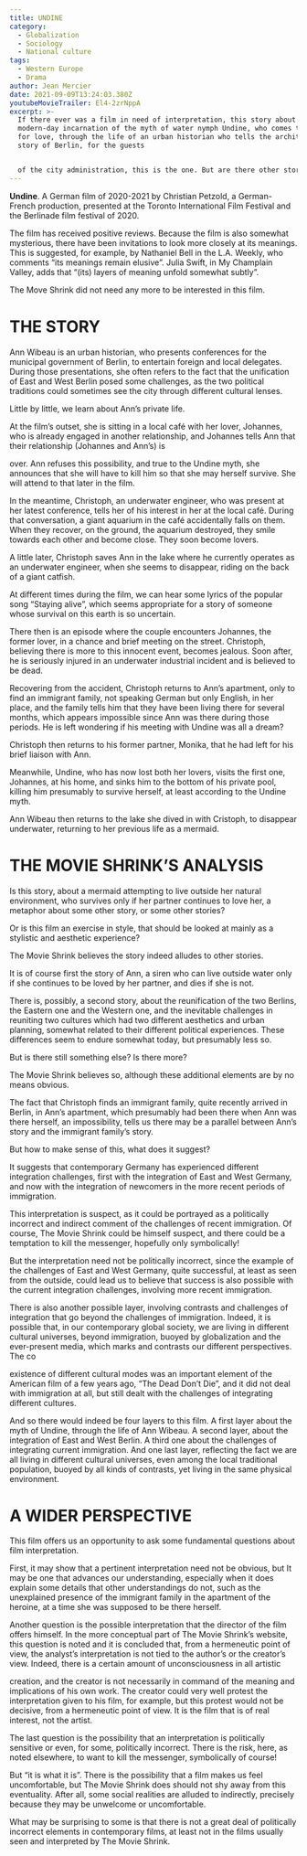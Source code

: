 ```yaml
---
title: UNDINE
category:
  - Globalization
  - Sociology
  - National culture
tags:
  - Western Europe
  - Drama
author: Jean Mercier
date: 2021-09-09T13:24:03.380Z
youtubeMovieTrailer: El4-2zrNppA
excerpt: >-
  If there ever was a film in need of interpretation, this story about a
  modern-day incarnation of the myth of water nymph Undine, who comes to earth
  for love, through the life of an urban historian who tells the architectural
  story of Berlin, for the guests


  of the city administration, this is the one. But are there other stories behind this improbable story?
---
```

**Undine**. A German film of 2020-2021 by Christian Petzold, a German-French production, presented at the Toronto International Film Festival and the Berlinade film festival of 2020.

The film has received positive reviews. Because the film is also somewhat mysterious, there have been invitations to look more closely at its meanings. This is suggested, for example, by Nathaniel Bell in the L.A. Weekly, who comments “its meanings remain elusive”. Julia Swift, in My Champlain Valley, adds that “(its) layers of meaning unfold somewhat subtly”.

The Move Shrink did not need any more to be interested in this film.

# THE STORY

Ann Wibeau is an urban historian, who presents conferences for the municipal government of Berlin, to entertain foreign and local delegates. During those presentations, she often refers to the fact that the unification of East and West Berlin posed some challenges, as the two political traditions could sometimes see the city through different cultural lenses.

Little by little, we learn about Ann’s private life.

At the film’s outset, she is sitting in a local café with her lover, Johannes, who is already engaged in another relationship, and Johannes tells Ann that their relationship (Johannes and Ann’s) is

over. Ann refuses this possibility, and true to the Undine myth, she announces that she will have to kill him so that she may herself survive. She will attend to that later in the film.

In the meantime, Christoph, an underwater engineer, who was present at her latest conference, tells her of his interest in her at the local café. During that conversation, a giant aquarium in the café accidentally falls on them. When they recover, on the ground, the aquarium destroyed, they smile towards each other and become close. They soon become lovers.

A little later, Christoph saves Ann in the lake where he currently operates as an underwater engineer, when she seems to disappear, riding on the back of a giant catfish.

At different times during the film, we can hear some lyrics of the popular song “Staying alive”, which seems appropriate for a story of someone whose survival on this earth is so uncertain.

There then is an episode where the couple encounters Johannes, the former lover, in a chance and brief meeting on the street. Christoph, believing there is more to this innocent event, becomes jealous. Soon after, he is seriously injured in an underwater industrial incident and is believed to be dead.

Recovering from the accident, Christoph returns to Ann’s apartment, only to find an immigrant family, not speaking German but only English, in her place, and the family tells him that they have been living there for several months, which appears impossible since Ann was there during those periods. He is left wondering if his meeting with Undine was all a dream?

Christoph then returns to his former partner, Monika, that he had left for his brief liaison with Ann.

Meanwhile, Undine, who has now lost both her lovers, visits the first one, Johannes, at his home, and sinks him to the bottom of his private pool, killing him presumably to survive herself, at least according to the Undine myth.

Ann Wibeau then returns to the lake she dived in with Cristoph, to disappear underwater, returning to her previous life as a mermaid.

# THE MOVIE SHRINK’S ANALYSIS

Is this story, about a mermaid attempting to live outside her natural environment, who survives only if her partner continues to love her, a metaphor about some other story, or some other stories?

Or is this film an exercise in style, that should be looked at mainly as a stylistic and aesthetic experience?

The Movie Shrink believes the story indeed alludes to other stories.

It is of course first the story of Ann, a siren who can live outside water only if she continues to be loved by her partner, and dies if she is not.

There is, possibly, a second story, about the reunification of the two Berlins, the Eastern one and the Western one, and the inevitable challenges in reuniting two cultures which had two different aesthetics and urban planning, somewhat related to their different political experiences. These differences seem to endure somewhat today, but presumably less so.

But is there still something else? Is there more?

The Movie Shrink believes so, although these additional elements are by no means obvious.

The fact that Christoph finds an immigrant family, quite recently arrived in Berlin, in Ann’s apartment, which presumably had been there when Ann was there herself, an impossibility, tells us there may be a parallel between Ann’s story and the immigrant family’s story.

But how to make sense of this, what does it suggest?

It suggests that contemporary Germany has experienced different integration challenges, first with the integration of East and West Germany, and now with the integration of newcomers in the more recent periods of immigration.

This interpretation is suspect, as it could be portrayed as a politically incorrect and indirect comment of the challenges of recent immigration. Of course, The Movie Shrink could be himself suspect, and there could be a temptation to kill the messenger, hopefully only symbolically!

But the interpretation need not be politically incorrect, since the example of the challenges of East and West Germany, quite successful, at least as seen from the outside, could lead us to believe that success is also possible with the current integration challenges, involving more recent immigration.

There is also another possible layer, involving contrasts and challenges of integration that go beyond the challenges of immigration. Indeed, it is possible that, in our contemporary global society, we are living in different cultural universes, beyond immigration, buoyed by globalization and the ever-present media, which marks and contrasts our different perspectives. The co

existence of different cultural modes was an important element of the American film of a few years ago, “The Dead Don’t Die”, and it did not deal with immigration at all, but still dealt with the challenges of integrating different cultures.

And so there would indeed be four layers to this film. A first layer about the myth of Undine, through the life of Ann Wibeau. A second layer, about the integration of East and West Berlin. A third one about the challenges of integrating current immigration. And one last layer, reflecting the fact we are all living in different cultural universes, even among the local traditional population, buoyed by all kinds of contrasts, yet living in the same physical environment.

# A WIDER PERSPECTIVE

This film offers us an opportunity to ask some fundamental questions about film interpretation.

First, it may show that a pertinent interpretation need not be obvious, but It may be one that advances our understanding, especially when it does explain some details that other understandings do not, such as the unexplained presence of the immigrant family in the apartment of the heroine, at a time she was supposed to be there herself.

Another question is the possible interpretation that the director of the film offers himself. In the more conceptual part of The Movie Shrink’s website, this question is noted and it is concluded that, from a hermeneutic point of view, the analyst’s interpretation is not tied to the author’s or the creator’s view. Indeed, there is a certain amount of unconsciousness in all artistic

creation, and the creator is not necessarily in command of the meaning and implications of his own work. The creator could very well protest the interpretation given to his film, for example, but this protest would not be decisive, from a hermeneutic point of view. It is the film that is of real interest, not the artist.

The last question is the possibility that an interpretation is politically sensitive or even, for some, politically incorrect. There is the risk, here, as noted elsewhere, to want to kill the messenger, symbolically of course!

But “it is what it is”. There is the possibility that a film makes us feel uncomfortable, but The Movie Shrink does should not shy away from this eventuality. After all, some social realities are alluded to indirectly, precisely because they may be unwelcome or uncomfortable.

What may be surprising to some is that there is not a great deal of politically incorrect elements in contemporary films, at least not in the films usually seen and interpreted by The Movie Shrink.